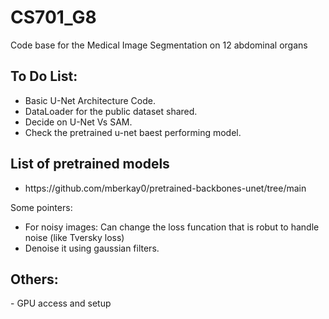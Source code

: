 # CS701_G8
Code base for the Medical Image Segmentation on 12 abdominal organs


<h2>To Do List: </h2>
<ul>
<li>Basic U-Net Architecture Code.
<li>DataLoader for the public dataset shared.
<li>Decide on U-Net Vs SAM.
<li><Initial Results of U-Net on the dataset.
<li>Check the pretrained u-net baest performing model.
</ul>

<h2>List of pretrained models </h2>
<ul>
<li>https://github.com/mberkay0/pretrained-backbones-unet/tree/main</li>
</ul>

Some pointers: 
- For noisy images: Can change the loss funcation that is robut to handle noise (like Tversky loss)
- Denoise it using gaussian filters. 
  
<h2>Others:</h2> 
- GPU access and setup
